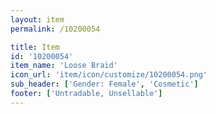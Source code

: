 ```yaml
---
layout: item
permalink: /10200054

title: Item
id: '10200054'
item_name: 'Loose Braid'
icon_url: 'item/icon/customize/10200054.png'
sub_header: ['Gender: Female', 'Cosmetic']
footer: ['Untradable, Unsellable']
---
```

